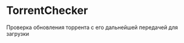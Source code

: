 TorrentChecker
==============

Проверка обновления торрента с его дальнейшей передачей для загрузки
